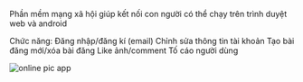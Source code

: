 Phần mềm mạng xã hội giúp kết nối con người có thể chạy trên trình duyệt web và android

Chức năng:
Đăng nhập/đăng kí (email)
Chỉnh sửa thông tin tài khoản
Tạo bài đăng mới/xóa bài đăng
Like ảnh/comment
Tố cáo người dùng

![online pic app](https://github.com/NgL142023/online-pic-app/assets/121923127/86557d0a-6c54-46a2-9ec7-4a978d4f2a3a)
